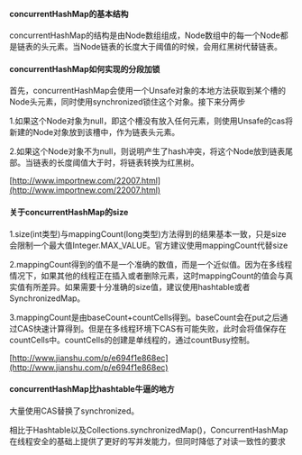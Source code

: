 #### **concurrentHashMap的基本结构**

concurrentHashMap的结构是由Node数组组成，Node数组中的每一个Node都是链表的头元素。当Node链表的长度大于阈值的时候，会用红黑树代替链表。

#### **concurrentHashMap如何实现的分段加锁**

首先，concurrentHashMap会使用一个Unsafe对象的本地方法获取到某个槽的Node头元素，同时使用synchronized锁住这个对象。接下来分两步

1.如果这个Node对象为null，即这个槽没有放入任何元素，则使用Unsafe的cas将新建的Node对象放到该槽中，作为链表头元素。

2.如果这个Node对象不为null，则说明产生了hash冲突，将这个Node放到链表尾部。当链表的长度阈值大于时，将链表转换为红黑树。

[http://www.importnew.com/22007.html](http://www.importnew.com/22007.html)

#### **关于concurrentHashMap的size**

1.size\(int类型\)与mappingCount\(long类型\)方法得到的结果基本一致，只是size会限制一个最大值Integer.MAX\_VALUE。官方建议使用mappingCount代替size

2.mappingCount得到的值不是一个准确的数值，而是一个近似值。因为在多线程情况下，如果其他的线程正在插入或者删除元素，这时mappingCount的值会与真实值有所差异。如果需要十分准确的size值，建议使用hashtable或者SynchronizedMap。

3.mappingCount是由baseCount+countCells得到。baseCount会在put之后通过CAS快速计算得到。但是在多线程环境下CAS有可能失败，此时会将值保存在countCells中。countCells的创建是单线程的，通过countBusy控制。

[http://www.jianshu.com/p/e694f1e868ec](http://www.jianshu.com/p/e694f1e868ec)

#### concurrentHashMap比hashtable牛逼的地方

大量使用CAS替换了synchronized。

相比于Hashtable以及Collections.synchronizedMap\(\)，ConcurrentHashMap在线程安全的基础上提供了更好的写并发能力，但同时降低了对读一致性的要求



